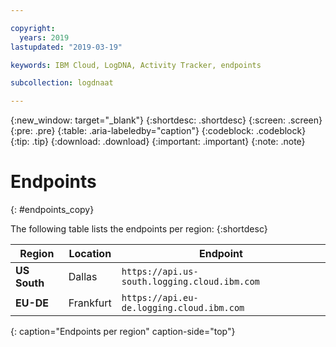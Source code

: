 ```yaml
---

copyright:
  years: 2019
lastupdated: "2019-03-19"

keywords: IBM Cloud, LogDNA, Activity Tracker, endpoints

subcollection: logdnaat

---
```


{:new_window: target="_blank"}
{:shortdesc: .shortdesc}
{:screen: .screen}
{:pre: .pre}
{:table: .aria-labeledby="caption"}
{:codeblock: .codeblock}
{:tip: .tip}
{:download: .download}
{:important: .important}
{:note: .note}

# Endpoints
{: #endpoints_copy}

The following table lists the endpoints per region:
{:shortdesc}


| Region                | Location  |  Endpoint                                          |
|-----------------------|-----------|----------------------------------------------------|
| **US South**          | Dallas    | `https://api.us-south.logging.cloud.ibm.com`       |
| **EU-DE**             | Frankfurt | `https://api.eu-de.logging.cloud.ibm.com`          |
{: caption="Endpoints per region" caption-side="top"} 
